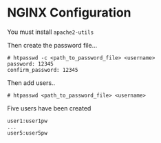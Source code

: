 # NGINX Configuration

You must install ```apache2-utils```

Then create the password file...

```
# htpasswd -c <path_to_password_file> <username>
password: 12345
confirm_password: 12345
```

Then add users..

```
# htpasswd <path_to_password_file> <username>
```

Five users have been created

```
user1:user1pw
...
user5:user5pw
```
